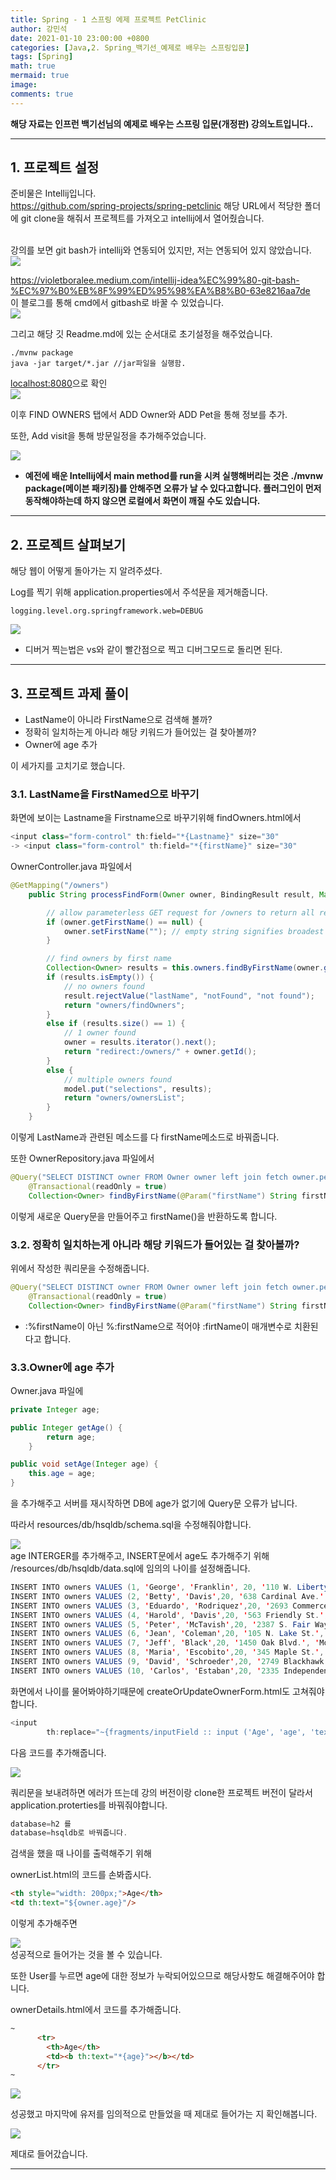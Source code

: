 ```yaml
---
title: Spring - 1 스프링 에제 프로젝트 PetClinic
author: 강민석
date: 2021-01-10 23:00:00 +0800
categories: [Java,2. Spring_백기선_예제로 배우는 스프링입문]
tags: [Spring]
math: true
mermaid: true
image: 
comments: true
---
```


**해당 자료는 인프런 백기선님의 예제로 배우는 스프링 입문(개정판) 강의노트입니다..**

-----

## **1. 프로젝트 설정** ##

준비물은 Intellij입니다.  
<https://github.com/spring-projects/spring-petclinic> 해당 URL에서 적당한 폴더에 git clone을 해줘서 프로젝트를 가져오고 intellij에서 열어줬습니다.  
<br>

강의를 보면 git bash가 intellij와 연동되어 있지만, 저는 연동되어 있지 않았습니다.  
![](/assets/img/sample/Spring/bjs_Spring/C1/terminal.JPG)  

<https://violetboralee.medium.com/intellij-idea%EC%99%80-git-bash-%EC%97%B0%EB%8F%99%ED%95%98%EA%B8%B0-63e8216aa7de>  
이 블로그를 통해 cmd에서 gitbash로 바꿀 수 있었습니다.  
![](/assets/img/sample/Spring/bjs_Spring/C1/terminal2.JPG)  

그리고 해당 깃 Readme.md에 있는 순서대로 초기설정을 해주었습니다.

```console
./mvnw package
java -jar target/*.jar //jar파일을 실행함.
```
<localhost:8080>으로 확인  
![](/assets/img/sample/Spring/bjs_Spring/C1/local.JPG)  

이후 FIND OWNERS 탭에서 ADD Owner와 ADD Pet을 통해 정보를 추가.  

또한, Add visit을 통해 방문일정을 추가해주었습니다.

![](/assets/img/sample/Spring/bjs_Spring/C1/result.JPG)  

- **예전에 배운 Intellij에서 main method를 run을 시켜 실행해버리는 것은 ./mvnw package(메이븐 패키징)를 안해주면 오류가 날 수 있다고합니다. 플러그인이 먼저 동작해야하는데 하지 않으면 로컬에서 화면이 깨질 수도 있습니다.**


-----

## **2. 프로젝트 살펴보기** ##

해당 웹이 어떻게 돌아가는 지 알려주셨다.

Log를 찍기 위해 application.properties에서 주석문을 제거해줍니다.
```console
logging.level.org.springframework.web=DEBUG
```
![](/assets/img/sample/Spring/bjs_Spring/C1/ju.JPG)  

- 디버거 찍는법은 vs와 같이 빨간점으로 찍고 디버그모드로 돌리면 된다.


-----

## **3. 프로젝트 과제 풀이** ##

- LastName이 아니라 FirstName으로 검색해 볼까?
- 정확히 일치하는게 아니라 해당 키워드가 들어있는 걸 찾아볼까?
- Owner에 age 추가

이 세가지를 고치기로 했습니다.

### **3.1. LastName을 FirstNamed으로 바꾸기** ###

화면에 보이는 Lastname을 Firstname으로 바꾸기위해 findOwners.html에서 
```java
<input class="form-control" th:field="*{Lastname}" size="30" 
-> <input class="form-control" th:field="*{firstName}" size="30"
```

OwnerController.java 파일에서

```java
@GetMapping("/owners")
	public String processFindForm(Owner owner, BindingResult result, Map<String, Object> model) {

		// allow parameterless GET request for /owners to return all records
		if (owner.getFirstName() == null) {
			owner.setFirstName(""); // empty string signifies broadest possible search
		}

		// find owners by first name
		Collection<Owner> results = this.owners.findByFirstName(owner.getFirstName());
		if (results.isEmpty()) {
			// no owners found
			result.rejectValue("lastName", "notFound", "not found");
			return "owners/findOwners";
		}
		else if (results.size() == 1) {
			// 1 owner found
			owner = results.iterator().next();
			return "redirect:/owners/" + owner.getId();
		}
		else {
			// multiple owners found
			model.put("selections", results);
			return "owners/ownersList";
		}
	}
```
이렇게 LastName과 관련된 메소드를 다 firstName메소드로 바꿔줍니다.  

또한 OwnerRepository.java 파일에서

```java
@Query("SELECT DISTINCT owner FROM Owner owner left join fetch owner.pets WHERE owner.firstName LIKE :firstName%")
	@Transactional(readOnly = true)
	Collection<Owner> findByFirstName(@Param("firstName") String firstName);
```
이렇게 새로운 Query문을 만들어주고 firstName()을 반환하도록 합니다.  

### **3.2. 정확히 일치하는게 아니라 해당 키워드가 들어있는 걸 찾아볼까?** ###

위에서 작성한 쿼리문을 수정해줍니다.  

```java
@Query("SELECT DISTINCT owner FROM Owner owner left join fetch owner.pets WHERE owner.firstName LIKE %:firstName")
	@Transactional(readOnly = true)
	Collection<Owner> findByFirstName(@Param("firstName") String firstName);
```

- :%firstName이 아닌 %:firstName으로 적어야 :firtName이 매개변수로 치환된다고 합니다.  

### **3.3.Owner에 age 추가** ###


Owner.java 파일에  
```java
private Integer age;

public Integer getAge() {
		return age;
	}

public void setAge(Integer age) {
    this.age = age;
}
```
을  추가해주고 서버를 재시작하면 DB에 age가 없기에 Query문 오류가 납니다.  

따라서 resources/db/hsqldb/schema.sql을 수정해줘야합니다.    

![](/assets/img/sample/Spring/bjs_Spring/C1/db.JPG)  
age INTERGER를 추가해주고, INSERT문에서 age도 추가해주기 위해 /resources/db/hsqldb/data.sql에 임의의 나이를 설정해줍니다.

```java
INSERT INTO owners VALUES (1, 'George', 'Franklin', 20, '110 W. Liberty St.', 'Madison', '6085551023');
INSERT INTO owners VALUES (2, 'Betty', 'Davis',20, '638 Cardinal Ave.', 'Sun Prairie', '6085551749');
INSERT INTO owners VALUES (3, 'Eduardo', 'Rodriquez',20, '2693 Commerce St.', 'McFarland', '6085558763');
INSERT INTO owners VALUES (4, 'Harold', 'Davis',20, '563 Friendly St.', 'Windsor', '6085553198');
INSERT INTO owners VALUES (5, 'Peter', 'McTavish',20, '2387 S. Fair Way', 'Madison', '6085552765');
INSERT INTO owners VALUES (6, 'Jean', 'Coleman',20, '105 N. Lake St.', 'Monona', '6085552654');
INSERT INTO owners VALUES (7, 'Jeff', 'Black',20, '1450 Oak Blvd.', 'Monona', '6085555387');
INSERT INTO owners VALUES (8, 'Maria', 'Escobito',20, '345 Maple St.', 'Madison', '6085557683');
INSERT INTO owners VALUES (9, 'David', 'Schroeder',20, '2749 Blackhawk Trail', 'Madison', '6085559435');
INSERT INTO owners VALUES (10, 'Carlos', 'Estaban',20, '2335 Independence La.', 'Waunakee', '6085555487');
```

화면에서 나이를 물어봐야하기때문에 createOrUpdateOwnerForm.html도 고쳐줘야합니다.  

```java
<input
        th:replace="~{fragments/inputField :: input ('Age', 'age', 'text')}" />
```
다음 코드를 추가해줍니다.  

![](/assets/img/sample/Spring/bjs_Spring/C1/age.JPG)  

쿼리문을 보내려하면 에러가 뜨는데 강의 버전이랑 clone한 프로젝트 버전이 달라서 application.proterties를 바꿔줘야합니다.
```java
database=h2 를
database=hsqldb로 바꿔줍니다.
```

검색을 했을 때 나이를 출력해주기 위해 

ownerList.html의 코드를 손봐줍시다.

```html
<th style="width: 200px;">Age</th>
<td th:text="${owner.age}"/>
```
이렇게 추가해주면

![](/assets/img/sample/Spring/bjs_Spring/C1/result2.JPG)  
성공적으로 들어가는 것을 볼 수 있습니다.  

또한 User를 누르면 age에 대한 정보가 누락되어있으므로 해당사항도 해결해주어야 합니다.

ownerDetails.html에서 코드를 추가해줍니다.

```html
~
      <tr>
        <th>Age</th>
        <td><b th:text="*{age}"></b></td>
      </tr>
~
```

![](/assets/img/sample/Spring/bjs_Spring/C1/result3.JPG)  

성공했고 마지막에 유저를 임의적으로 만들었을 때 제대로 들어가는 지 확인해봅니다.  

![](/assets/img/sample/Spring/bjs_Spring/C1/result4.JPG)  

제대로 들어갔습니다.  

-----

